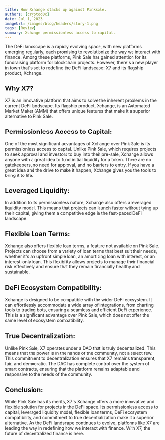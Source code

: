 ```yaml
---
title: How Xchange stacks up against Pinksale.
authors: [cryptod0c]
date: Jul 1, 2023
imageUrl: /images/blog/headers/story-1.png
tags: [Review]
summary: Xchange permissionless access to capital.
---
```


The DeFi landscape is a rapidly evolving space, with new platforms emerging regularly, each promising to revolutionize the way we interact with finance. Among these platforms, Pink Sale has gained attention for its fundraising platform for blockchain projects. However, there's a new player in town that's set to redefine the DeFi landscape: X7 and its flagship product, Xchange.

## Why X7?

X7 is an innovative platform that aims to solve the inherent problems in the current DeFi landscape. Its flagship product, Xchange, is an Automated Market Maker (AMM) that offers unique features that make it a superior alternative to Pink Sale.

## Permissionless Access to Capital:

One of the most significant advantages of Xchange over Pink Sale is its permissionless access to capital. Unlike Pink Sale, which requires projects to seek approval and investors to buy into their pre-sale, Xchange allows anyone with a great idea to fund initial liquidity for a token. There are no gatekeepers, no need for approval, and no barriers to entry. If you have a great idea and the drive to make it happen, Xchange gives you the tools to bring it to life.

## Leveraged Liquidity:

In addition to its permissionless nature, Xchange also offers a leveraged liquidity model. This means that projects can launch faster without tying up their capital, giving them a competitive edge in the fast-paced DeFi landscape.

## Flexible Loan Terms:

Xchange also offers flexible loan terms, a feature not available on Pink Sale. Projects can choose from a variety of loan terms that best suit their needs, whether it's an upfront simple loan, an amortizing loan with interest, or an interest-only loan. This flexibility allows projects to manage their financial risk effectively and ensure that they remain financially healthy and sustainable.

## DeFi Ecosystem Compatibility:

Xchange is designed to be compatible with the wider DeFi ecosystem. It can effortlessly accommodate a wide array of integrations, from charting tools to trading bots, ensuring a seamless and efficient DeFi experience. This is a significant advantage over Pink Sale, which does not offer the same level of ecosystem compatibility.

## True Decentralization:

Unlike Pink Sale, X7 operates under a DAO that is truly decentralized. This means that the power is in the hands of the community, not a select few. This commitment to decentralization ensures that X7 remains transparent, fair, and democratic. The DAO has complete control over the system of smart contracts, ensuring that the platform remains adaptable and responsive to the needs of the community.

## Conclusion:

While Pink Sale has its merits, X7's Xchange offers a more innovative and flexible solution for projects in the DeFi space. Its permissionless access to capital, leveraged liquidity model, flexible loan terms, DeFi ecosystem compatibility, and commitment to true decentralization make it a superior alternative. As the DeFi landscape continues to evolve, platforms like X7 are leading the way in redefining how we interact with finance. With X7, the future of decentralized finance is here.
